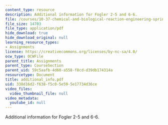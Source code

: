 ```yaml
---
content_type: resource
description: Additional information for Fogler 2-5 and 6-6.
file: /courses/10-37-chemical-and-biological-reaction-engineering-spring-2007/338d16d2f638f5c05e595e17734d36ce_additional_info.pdf
file_size: 14703
file_type: application/pdf
hide_download: true
hide_download_original: null
learning_resource_types:
- Assignments
license: https://creativecommons.org/licenses/by-nc-sa/4.0/
ocw_type: OCWFile
parent_title: Assignments
parent_type: CourseSection
parent_uid: 59c5aafb-4d60-a558-f8cd-d39db174314a
resourcetype: Document
title: additional_info.pdf
uid: 338d16d2-f638-f5c0-5e59-5e17734d36ce
video_files:
  video_thumbnail_file: null
video_metadata:
  youtube_id: null
---
```

Additional information for Fogler 2-5 and 6-6.